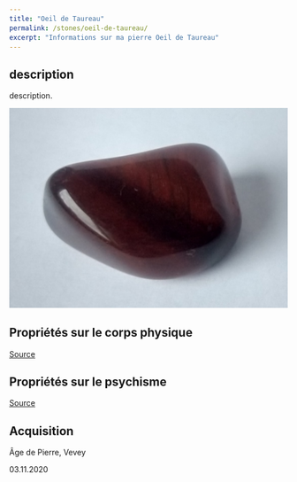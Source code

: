 ```yaml
---
title: "Oeil de Taureau"
permalink: /stones/oeil-de-taureau/
excerpt: "Informations sur ma pierre Oeil de Taureau"
---
```


## description
description.

![Oeil de Taureau](/images/stones/OeilDeTaureau_AgedePierre_20201103.jpg "Oeil de Taureau")

## Propriétés sur le corps physique


[Source](https://)


## Propriétés sur le psychisme


[Source](https://)

## Acquisition
Âge de Pierre, Vevey

03.11.2020
